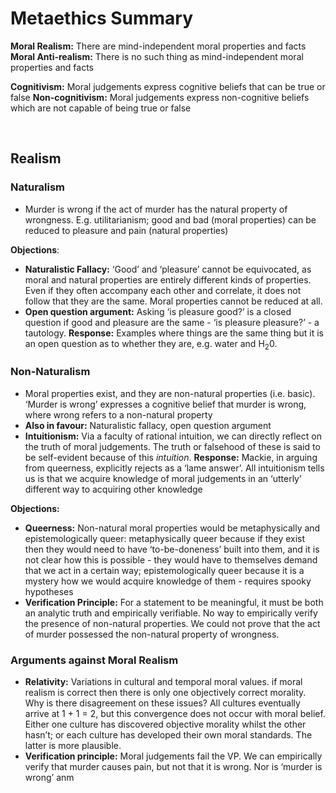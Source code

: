 # Metaethics Summary


**Moral Realism:** There are mind-independent moral properties and facts
**Moral Anti-realism:** There is no such thing as mind-independent moral properties and facts

**Cognitivism:** Moral judgements express cognitive beliefs that can be true or false
**Non-cognitivism:** Moral judgements express non-cognitive beliefs which are not capable of being true or false

</br>

## Realism
### Naturalism 

- Murder is wrong if the act of murder has the natural property of wrongness. E.g. utilitarianism; good and bad (moral properties) can be reduced to pleasure and pain (natural properties)

**Objections**:

- **Naturalistic Fallacy:** ‘Good’ and ‘pleasure’ cannot be equivocated, as moral and natural properties are entirely different kinds of properties. Even if they often accompany each other and correlate, it does not follow that they are the same. Moral properties cannot be reduced at all.
- **Open question argument:** Asking ‘is pleasure good?’ is a closed question if good and pleasure are the same - ‘is pleasure pleasure?’ - a tautology. **Response:** Examples where things are the same thing but it is an open question as to whether they are, e.g. water and H<sub>2</sub>0.

### Non-Naturalism

- Moral properties exist, and they are non-natural properties (i.e. basic). ‘Murder is wrong’ expresses a cognitive belief that murder is wrong, where wrong refers to a non-natural property
- **Also in favour:** Naturalistic fallacy, open question argument
- **Intuitionism:** Via a faculty of rational intuition, we can directly reflect on the truth of moral judgements. The truth or falsehood of these is said to be self-evident because of this *intuition*. **Response:** Mackie, in arguing from queerness, explicitly rejects as a ‘lame answer’. All intuitionism tells us is that we acquire knowledge of moral judgements in an ‘utterly’ different way to acquiring other knowledge

**Objections:**

- **Queerness:** Non-natural moral properties would be metaphysically and epistemologically queer: metaphysically queer because if they exist then they would need to have ‘to-be-doneness’ built into them, and it is not clear how this is possible - they would have to themselves demand that we act in a certain way; epistemologically queer because it is a mystery how we would acquire knowledge of them - requires spooky hypotheses
- **Verification Principle:** For a statement to be meaningful, it must be both an analytic truth and empirically verifiable. No way to empirically verify the presence of non-natural properties. We could not prove that the act of murder possessed the non-natural property of wrongness.

### Arguments against Moral Realism

- **Relativity:** Variations in cultural and temporal moral values. if moral realism is correct then there is only one objectively correct morality. Why is there disagreement on these issues? All cultures eventually arrive at 1 + 1 = 2, but this convergence does not occur with moral belief. Either one culture has discovered objective morality whilst the other hasn’t; or each culture has developed their own moral standards. The latter is more plausible.
- **Verification principle:** Moral judgements fail the VP. We can empirically verify that murder causes pain, but not that it is wrong. Nor is ‘murder is wrong’ anm 